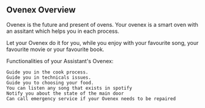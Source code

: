 ## Ovenex Overview

Ovenex is the future and present of ovens.
Your ovenex is a smart oven with an assitant which helps you in each process.

Let your Ovenex do it for you, while you enjoy with your favourite song, your favourite movie
or your favourite book.

Functionalities of your Assistant's Ovenex:

    Guide you in the cook process.
    Guide you in technicals issues.
    Guide you to choosing your food.
    You can listen any song that exists in spotify
    Notify you about the state of the main door
    Can call emergency service if your Ovenex needs to be repaired
